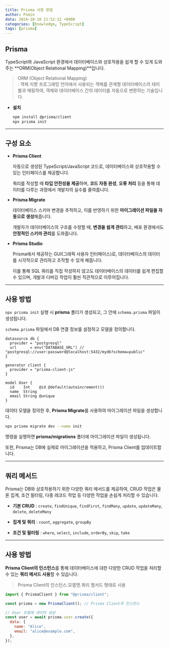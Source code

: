 ```yaml
---
title: Prisma 사용 방법
author: Psmin
data: 2024-10-10 21:52:12 +0900
categories: [Knowledge, TypeScript]
tags: [prisma]
---
```


## Prisma

TypeScript와 JavaScript 환경에서 데이터베이스와 상호작용을 쉽게 할 수 있게 도와주는 **ORM(Object Relational Mapping)**입니다.

> ORM (Object Relational Mapping)  
> : 객체 지향 프로그래밍 언어에서 사용되는 객체를 관계형 데이터베이스의 테이블과 매핑하여, 객체와 데이터베이스 간의 데이터를 자동으로 변환하는 기술입니다.

- **설치**

  ```bash
  npm install @prisma/client
  npx prisma init
  ```

---

## 구성 요소

- **Prisma Client**

  자동으로 생성된 TypeScript/JavaScript 코드로, 데이터베이스와 상호작용할 수 있는 인터페이스를 제공합니다.

  쿼리를 작성할 때 **타입 안전성을 제공**하며, **코드 자동 완성**, **오류 처리** 등을 통해 데이터를 다루는 과정에서 개발자의 실수를 줄여줍니다.

- **Prisma Migrate**

  데이터베이스 스키마 변경을 추적하고, 이를 반영하기 위한 **마이그레이션 파일을 자동으로 생성**해줍니다.

  개발자가 데이터베이스의 구조를 수정할 때, **변경을 쉽게 관리**하고, 배포 환경에서도 **안정적인 스키마 관리**를 도와줍니다.

- **Prisma Studio**

  Prisma에서 제공하는 GUI(그래픽 사용자 인터페이스)로, 데이터베이스의 데이터를 시각적으로 관리하고 조작할 수 있게 해줍니다.

  이를 통해 SQL 쿼리를 직접 작성하지 않고도 데이터베이스의 데이터를 쉽게 편집할 수 있으며, 개발과 디버깅 작업이 훨씬 직관적으로 이루어집니다.

---

## 사용 방법

`npx prisma init` 실행 시 **prisma** 폴더가 생성되고, 그 안에 `schema.prisma` 파일이 생성됩니다.

`schema.prisma` 파일에서 DB 연결 정보를 설정하고 모델을 정의합니다.

```prisma
datasource db {
  provider = "postgresql"
  url      = env("DATABASE_URL") // "postgresql://user:password@localhost:5432/mydb?schema=public"
}

generator client {
  provider = "prisma-client-js"
}

model User {
  id    Int    @id @default(autoincrement())
  name  String
  email String @unique
}
```

데이터 모델을 정의한 후, **Prisma Migrate**를 사용하여 마이그레이션 파일을 생성합니다.

```bash
npx prisma migrate dev --name init
```

명령을 실행하면 **prisma/migrations** 폴더에 마이그레이션 파일이 생성됩니다.

또한, Prisma는 DB에 실제로 마이그레이션을 적용하고, Prisma Client를 업데이트합니다.

---

## 쿼리 메서드

Prisma는 DB와 상호작용하기 위한 다양한 쿼리 메서드를 제공하여, CRUD 작업은 물론 집계, 조건 필터링, 다중 레코드 작업 등 다양한 작업을 손쉽게 처리할 수 있습니다.

- **기본 CRUD** : `create`, `findUnique`, `findFirst`, `findMany`, `update`, `updateMany`, `delete`, `deleteMany`

- **집계 및 쿼리** : `count`, `aggregate`, `groupBy`

- **조건 및 필터링** : `where`, `select`, `include`, `orderBy`, `skip`, `take`

---

## 사용 방법

**Prisma Client의 인스턴스**를 통해 데이터베이스에 대한 다양한 CRUD 작업을 처리할 수 있는 **쿼리 메서드 사용**할 수 있습니다.

> Prisma Client의 인스턴스.모델명.쿼리 멤서드 형태로 사용

```js
import { PrismaClient } from "@prisma/client";

const prisma = new PrismaClient(); // Prisma Client의 인스턴스

// User 모델에 데이어 생성
const user = await prisma.user.create({
  data: {
    name: "Alice",
    email: "alice@example.com",
  },
});
```
